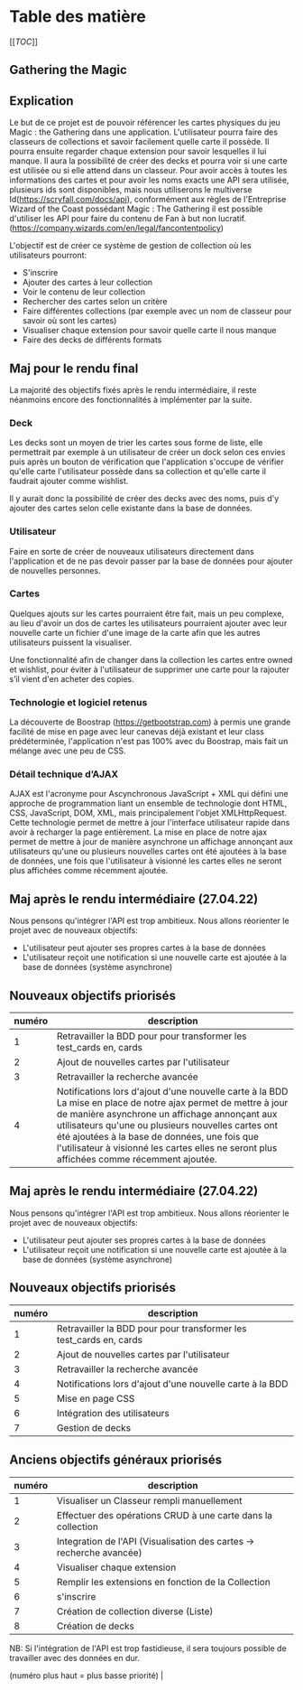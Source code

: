 # Table des matière

[[_TOC_]]

## Gathering the Magic

## Explication

Le but de ce projet est de pouvoir référencer les cartes physiques du jeu Magic : the Gathering dans une application.
L'utilisateur pourra faire des classeurs de collections et savoir facilement quelle carte il possède. Il pourra ensuite regarder chaque extension pour savoir lesquelles il lui manque. Il aura la possibilité de créer des decks et pourra voir si une carte est utilisée ou si elle attend dans un classeur.
Pour avoir accès à toutes les informations des cartes et pour avoir les noms exacts une API sera utilisée, plusieurs ids sont disponibles, mais nous utiliserons le multiverse Id(https://scryfall.com/docs/api), conformément aux règles de l'Entreprise Wizard of the Coast possédant Magic : The Gathering il est possible d'utiliser les API pour faire du contenu de Fan à but non lucratif. (https://company.wizards.com/en/legal/fancontentpolicy)

L'objectif est de créer ce système de gestion de collection où les utilisateurs pourront:
* S'inscrire
* Ajouter des cartes à leur collection
* Voir le contenu de leur collection
* Rechercher des cartes selon un critère
* Faire différentes collections (par exemple avec un nom de classeur pour savoir où sont les cartes)
* Visualiser chaque extension pour savoir quelle carte il nous manque
* Faire des decks de différents formats 

## Maj pour le rendu final

La majorité des objectifs fixés après le rendu intermédiaire, il reste néanmoins encore des fonctionnalités à implémenter par la suite.

### Deck

Les decks sont un moyen de trier les cartes sous forme de liste, elle permettrait par exemple à un utilisateur de créer un dock selon ces envies puis après un bouton de vérification que l'application s'occupe de vérifier qu'elle carte l'utilisateur possède dans sa collection et qu'elle carte il faudrait ajouter comme wishlist.

Il y aurait donc la possibilité de créer des decks avec des noms, puis d'y ajouter des cartes selon celle existante dans la base de données.

### Utilisateur

Faire en sorte de créer de nouveaux utilisateurs directement dans l'application et de ne pas devoir passer par la base de données pour ajouter de nouvelles personnes.

### Cartes

Quelques ajouts sur les cartes pourraient être fait, mais un peu complexe, au lieu d'avoir un dos de cartes les utilisateurs pourraient ajouter avec leur nouvelle carte un fichier d'une image de la carte afin que les autres utilisateurs puissent la visualiser.

Une fonctionnalité afin de changer dans la collection les cartes entre owned et wishlist, pour éviter à l'utilisateur de supprimer une carte pour la rajouter s’il vient d'en acheter des copies.

### Technologie et logiciel retenus

La découverte de Boostrap (https://getbootstrap.com) à permis une grande facilité de mise en page avec leur canevas déjà existant et leur class prédéterminée, l'application n'est pas 100% avec du Boostrap, mais fait un mélange avec une peu de CSS.

### Détail technique d’AJAX

AJAX est l'acronyme pour Ascynchronous JavaScript + XML qui défini une approche de programmation liant un ensemble de technologie dont HTML, CSS, JavaScript, DOM, XML, mais principalement l'objet XMLHttpRequest. Cette technologie permet de mettre à jour l'interface utilisateur rapide dans avoir à recharger la page entièrement.
La mise en place de notre ajax permet de mettre à jour de manière asynchrone un affichage annonçant aux utilisateurs qu'une ou plusieurs nouvelles cartes ont été ajoutées à la base de données, une fois que l'utilisateur à visionné les cartes elles ne seront plus affichées comme récemment ajoutée.

## Maj après le rendu intermédiaire (27.04.22)

Nous pensons qu'intégrer l'API est trop ambitieux. Nous allons réorienter le projet avec de nouveaux objectifs:
* L'utilisateur peut ajouter ses propres cartes à la base de données
* L'utilisateur reçoit une notification si une nouvelle carte est ajoutée à la base de données (système asynchrone)

## Nouveaux objectifs priorisés

| numéro | description |
|--|--|
| 1 | Retravailler la BDD pour pour transformer les test_cards en, cards|
| 2 | Ajout de nouvelles cartes par l'utilisateur  |
| 3 | Retravailler la recherche avancée |
| 4 | Notifications lors d'ajout d'une nouvelle carte à la BDD La mise en place de notre ajax permet de mettre à jour de manière asynchrone un affichage annonçant aux utilisateurs qu'une ou plusieurs nouvelles cartes ont été ajoutées à la base de données, une fois que l'utilisateur à visionné les cartes elles ne seront plus affichées comme récemment ajoutée.
## Maj après le rendu intermédiaire (27.04.22)

Nous pensons qu'intégrer l'API est trop ambitieux. Nous allons réorienter le projet avec de nouveaux objectifs:
* L'utilisateur peut ajouter ses propres cartes à la base de données
* L'utilisateur reçoit une notification si une nouvelle carte est ajoutée à la base de données (système asynchrone)

## Nouveaux objectifs priorisés

| numéro | description |
|--|--|
| 1 | Retravailler la BDD pour pour transformer les test_cards en, cards|
| 2 | Ajout de nouvelles cartes par l'utilisateur  |
| 3 | Retravailler la recherche avancée |
| 4 | Notifications lors d'ajout d'une nouvelle carte à la BDD |
| 5 | Mise en page CSS |
| 6 | Intégration des utilisateurs |
| 7 | Gestion de decks |

## Anciens objectifs généraux priorisés

| numéro | description |
|--|--|
| 1 | Visualiser un Classeur rempli manuellement|
| 2 | Effectuer des opérations CRUD à une carte dans la collection  |
| 3 | Integration de l'API (Visualisation des cartes -> recherche avancée) |
| 4 | Visualiser chaque extension |
| 5 | Remplir les extensions en fonction de la Collection |
| 6 | s'inscrire |
| 7 | Création de collection diverse (Liste) |
| 8 | Création de decks |

NB: Si l'intégration de l'API est trop fastidieuse, il sera toujours possible de travailler avec des données en dur. 

(numéro plus haut = plus basse priorité) |


